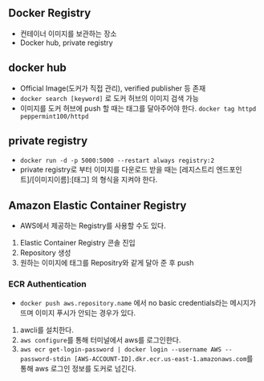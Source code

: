 ## Docker Registry
- 컨테이너 이미지를 보관하는 장소
- Docker hub, private registry

## docker hub
- Official Image(도커가 직접 관리), verified publisher 등 존재
- `docker search [keyword]` 로 도커 허브의 이미지 검색 가능
- 이미지를 도커 허브에 push 할 때는 태그를 달아주어야 한다. `docker tag httpd peppermint100/httpd`

## private registry
- `docker run -d -p 5000:5000 --restart always registry:2`
- private registry로 부터 이미지를 다운로드 받을 때는 [레지스트리 엔드포인트]/[이미지이름]:[태그] 의 형식을 지켜야 한다.

## Amazon Elastic Container Registry
- AWS에서 제공하는 Registry를 사용할 수도 있다.

1. Elastic Container Registry 콘솔 진입
2. Repository 생성
3. 원하는 이미지에 태그를 Repositry와 같게 달아 준 후 push

### ECR Authentication
- `docker push aws.repository.name` 에서 no basic credentials라는 메시지가 뜨며 이미지 푸시가 안되는 경우가 있다.

1. awcli를 설치한다.
2. `aws configure`를 통해 터미널에서 aws를 로그인한다.
3. `aws ecr get-login-password | docker login --username AWS --password-stdin [AWS-ACCOUNT-ID].dkr.ecr.us-east-1.amazonaws.com`를 통해 aws 로그인 정보를 도커로 넘긴다.





